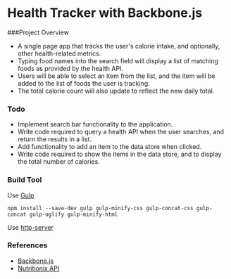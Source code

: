 # Health Tracker with Backbone.js

###Project Overview

- A single page app that tracks the user's calorie intake, and optionally, other health-related metrics.
- Typing food names into the search field will display a list of matching foods as provided by the health API.
- Users will be able to select an item from the list, and the item will be added to the list of foods the user is tracking.
- The total calorie count will also update to reflect the new daily total.

### Todo
- Implement search bar functionality to the application.
- Write code required to query a health API when the user searches, and return the results in a list.
- Add functionality to add an item to the data store when clicked.
- Write code required to show the items in the data store, and to display the total number of calories.

### Build Tool

Use [Gulp](http://gulpjs.com/)
```
npm install --save-dev gulp gulp-minify-css gulp-concat-css gulp-concat gulp-uglify gulp-minify-html
```

Use [http-server](https://www.npmjs.com/package/http-server)

### References
- [Backbone.js](http://backbonejs.org/)
- [Nutritionix API](https://developer.nutritionix.com/docs/v1_1)
